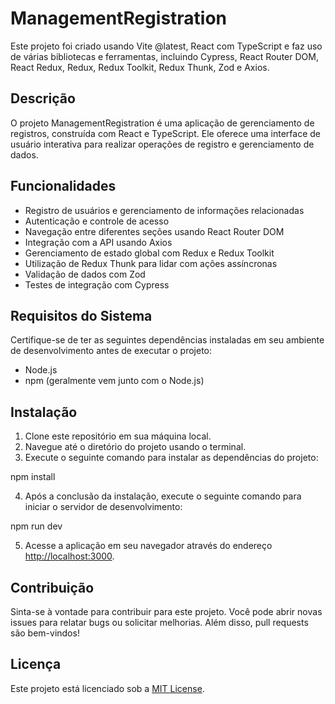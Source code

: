 # ManagementRegistration

Este projeto foi criado usando Vite @latest, React com TypeScript e faz uso de várias bibliotecas e ferramentas, incluindo Cypress, React Router DOM, React Redux, Redux, Redux Toolkit, Redux Thunk, Zod e Axios.

## Descrição

O projeto ManagementRegistration é uma aplicação de gerenciamento de registros, construída com React e TypeScript. Ele oferece uma interface de usuário interativa para realizar operações de registro e gerenciamento de dados.

## Funcionalidades

- Registro de usuários e gerenciamento de informações relacionadas
- Autenticação e controle de acesso
- Navegação entre diferentes seções usando React Router DOM
- Integração com a API usando Axios
- Gerenciamento de estado global com Redux e Redux Toolkit
- Utilização de Redux Thunk para lidar com ações assíncronas
- Validação de dados com Zod
- Testes de integração com Cypress

## Requisitos do Sistema

Certifique-se de ter as seguintes dependências instaladas em seu ambiente de desenvolvimento antes de executar o projeto:

- Node.js
- npm (geralmente vem junto com o Node.js)

## Instalação

1. Clone este repositório em sua máquina local.
2. Navegue até o diretório do projeto usando o terminal.
3. Execute o seguinte comando para instalar as dependências do projeto:

npm install


4. Após a conclusão da instalação, execute o seguinte comando para iniciar o servidor de desenvolvimento:

npm run dev


5. Acesse a aplicação em seu navegador através do endereço [http://localhost:3000](http://localhost:3000).

## Contribuição

Sinta-se à vontade para contribuir para este projeto. Você pode abrir novas issues para relatar bugs ou solicitar melhorias. Além disso, pull requests são bem-vindos!

## Licença

Este projeto está licenciado sob a [MIT License](LICENSE).
